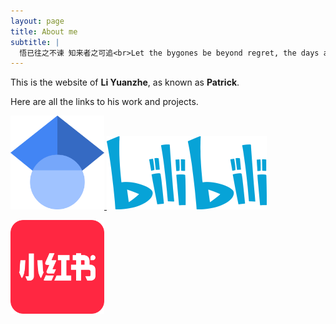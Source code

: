 ```yaml
---
layout: page
title: About me
subtitle: |
  悟已往之不谏 知来者之可追<br>Let the bygones be beyond regret, the days ahead are ours to seek.
---
```


This is the website of **Li Yuanzhe**, as known as **Patrick**. 

Here are all the links to his work and projects.

<a href="https://scholar.google.com/citations?user=gAskz6UAAAAJ&hl=en" target="_blank" title="Scholar">
  <img src="assets/img/Google_Scholar_logo.svg" alt="Google Scholar" style="width:150px;height:150px;">
</a>


<a href="https://b23.tv/S4k0WAI" target="_blank" title="哔哩哔哩">
  <img src="assets/img/bilibili-logo.svg" alt="Bilibili" style="width:256px;height:117.1px;">
</a>


<a href="https://www.xiaohongshu.com/user/profile/5936190250c4b424ac4752c7?xsec_token=YBLTgbIzj2kFeQob1Vbw_w7BiSxaWVa9aovQevPd6NmK8=&xsec_source=app_share&xhsshare=CopyLink&appuid=5936190250c4b424ac4752c7&apptime=1741314966&share_id=0c7c1f5c7236487e9ade87cd0d2218b8
" target="_blank" title="RedNote">
  <img src="assets/img/xiaohongshu-logo.png" alt="RedNote" style="width:150px;height:150px;">
</a>

